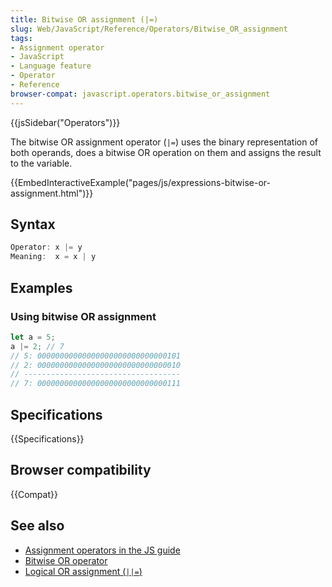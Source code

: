 ```yaml
---
title: Bitwise OR assignment (|=)
slug: Web/JavaScript/Reference/Operators/Bitwise_OR_assignment
tags:
- Assignment operator
- JavaScript
- Language feature
- Operator
- Reference
browser-compat: javascript.operators.bitwise_or_assignment
---
```

{{jsSidebar("Operators")}}

The bitwise OR assignment operator (`|=`) uses the binary representation of both
operands, does a bitwise OR operation on them and assigns the result to the
variable.

{{EmbedInteractiveExample("pages/js/expressions-bitwise-or-assignment.html")}}

## Syntax

```js
Operator: x |= y
Meaning:  x = x | y
```

## Examples

### Using bitwise OR assignment

```js
let a = 5;
a |= 2; // 7
// 5: 00000000000000000000000000000101
// 2: 00000000000000000000000000000010
// -----------------------------------
// 7: 00000000000000000000000000000111
```

## Specifications

{{Specifications}}

## Browser compatibility

{{Compat}}

## See also

*   [Assignment operators in the JS guide](/en-US/docs/Web/JavaScript/Guide/Expressions_and_Operators#Assignment)
*   [Bitwise OR operator](/en-US/docs/Web/JavaScript/Reference/Operators/Bitwise_OR)
*   [Logical OR assignment (`||=`)](/en-US/docs/Web/JavaScript/Reference/Operators/Logical_OR_assignment)
